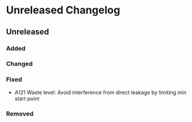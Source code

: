 # Unreleased Changelog

## Unreleased

### Added

### Changed

### Fixed
- A121 Waste level: Avoid interference from direct leakage by limiting min start point

### Removed
